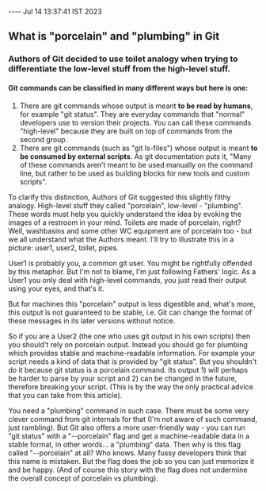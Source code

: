 ---- Jul 14 13:37:41 IST 2023
## What is "porcelain" and "plumbing" in Git

### Authors of Git decided to use toilet analogy when trying to differentiate the low-level stuff from the high-level stuff.

#### Git commands can be classified in many different ways but here is one:
1) There are git commands whose output is meant __to be read by humans__, for example "git status". They are everyday commands that "normal" developers use to version their projects. You can call these commands "high-level" because they are built on top of commands from the second group. 
2) There are git commands (such as "git ls-files") whose output is meant __to be consumed by external scripts__. As git documentation puts it, "Many of these commands aren’t meant to be used manually on the command line, but rather to be used as building blocks for new tools and custom scripts".

To clarify this distinction, Authors of Git suggested this slightly filthy analogy. High-level stuff they called "porcelain", low-level - "plumbing". These words must help you quickly understand the idea by evoking the images of a restroom in your mind. Toilets are made of porcelain, right? Well, washbasins and some other WC equipment are of porcelain too - but we all understand what the Authors meant.
I'll try to illustrate this in a picture:
user1, user2, toilet, pipes.

User1 is probably you, a common git user. You might be rightfully offended by this metaphor. But I'm not to blame, I'm just following Fathers' logic.
As a User1 you only deal with high-level commands, you just read their output using your eyes, and that's it.

But for machines this "porcelain" output is less digestible and, what's more, this output is not guaranteed to be stable, i.e. Git can change the format of these messages in its later versions without notice.

So if you are a User2 (the one who uses git output in his own scripts) then you should't rely on porcelain output. Instead you should go for plumbing which provides stable and machine-readable information.
For example your script needs a kind of data that is provided by "git status". But you shouldn't do it because git status is a porcelain command. Its output 1) will perhaps be harder to parse by your script and 2) can be changed in the future, therefore breaking your script. (This is by the way the only practical advice that you can take from this article).

You need a "plumbing" command in such case. There must be some very clever command from git internals for that (I'm not aware of such command, just rambling). But Git also offers a more user-friendly way - you can run "git status" with a "--porcelain" flag and get a machine-readable data in a stable format, in other words... a "plumbing" data.
Then why is this flag called "--porcelain" at all? Who knows. Many fussy developers think that this name is mistaken. But the flag does the job so you can just memorize it and be happy. (And of course this story with the flag does not undermine the overall concept of porcelain vs plumbing).

